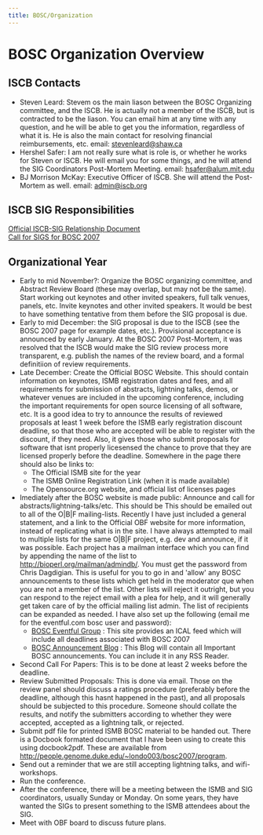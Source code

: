 ```yaml
---
title: BOSC/Organization
---
```


BOSC Organization Overview
==========================

ISCB Contacts
-------------

-   Steven Leard: Stevem os the main liason between the BOSC Organizing
    committee, and the ISCB. He is actually not a member of the ISCB,
    but is contracted to be the liason. You can email him at any time
    with any question, and he will be able to get you the information,
    regardless of what it is. He is also the main contact for resolving
    financial reimbursements, etc. email: stevenleard@shaw.ca
-   Hershel Safer: I am not really sure what is role is, or whether he
    works for Steven or ISCB. He will email you for some things, and he
    will attend the SIG Coordinators Post-Mortem Meeting. email:
    hsafer@alum.mit.edu
-   BJ Morrison McKay: Executive Officer of ISCB. She will attend the
    Post-Mortem as well. email: admin@iscb.org

ISCB SIG Responsibilities
-------------------------

[Official ISCB-SIG Relationship
Document](http://www.iscb.org/ismbeccb2007/wp-content/uploads/2006/10/iscb-sig-relation-v12.pdf)  
[Call for SIGS for BOSC 2007](http://www.iscb.org/ismbeccb2007/sigs/)

Organizational Year
-------------------

-   Early to mid November?: Organize the BOSC organizing committee, and
    Abstract Review Board (these may overlap, but may not be the same).
    Start working out keynotes and other invited speakers, full talk
    venues, panels, etc. Invite keynotes and other invited speakers. It
    would be best to have something tentative from them before the SIG
    proposal is due.
-   Early to mid December: the SIG proposal is due to the ISCB (see the
    BOSC 2007 page for example dates, etc.). Provisional acceptance is
    announced by early January. At the BOSC 2007 Post-Mortem, it was
    resolved that the ISCB would make the SIG review process more
    transparent, e.g. publish the names of the review board, and a
    formal definitiion of review requirements.
-   Late December: Create the Official BOSC Website. This should contain
    information on keynotes, ISMB registration dates and fees, and all
    requirements for submission of abstracts, lightning talks, demos, or
    whatever venues are included in the upcoming conference, including
    the important requirements for open source licensing of all
    software, etc. It is a good idea to try to announce the results of
    reviewed proposals at least 1 week before the ISMB early
    registration discount deadline, so that those who are accepted will
    be able to register with the discount, if they need. Also, it gives
    those who submit proposals for software that isnt properly
    licesensed the chance to prove that they are licensed properly
    before the deadline. Somewhere in the page there should also be
    links to:
    -   The Official ISMB site for the year
    -   The ISMB Online Registration Link (when it is made available)
    -   The Opensource.org website, and official list of licenses pages
-   Imediately after the BOSC website is made public: Announce and call
    for abstracts/lightning-talks/etc. This should be This should be
    emailed out to all of the O|B|F mailing-lists. Recently I have just
    included a general statement, and a link to the Official OBF website
    for more information, instead of replicating what is in the site. I
    have always attempted to mail to multiple lists for the same O|B|F
    project, e.g. dev and announce, if it was possible. Each project has
    a mailman interface which you can find by appending the name of the
    list to <http://bioperl.org/mailman/admindb/>. You must get the
    password from Chris Dagdigian. This is useful for you to go in and
    'allow' any BOSC announcements to these lists which get held in the
    moderator que when you are not a member of the list. Other lists
    will reject it outright, but you can respond to the reject email
    with a plea for help, and it will generally get taken care of by the
    official mailing list admin. The list of recipients can be expanded
    as needed. I have also set up the following (email me for the
    eventful.com bosc user and password):
    -   [BOSC Eventful
        Group](http://eventful.com/groups/G0-001-000014747-0) : This
        site provides an ICAL feed which will include all deadlines
        associated with BOSC 2007  
    -   [BOSC Announcement Blog](http://www.open-bio.org/boscblog/) :
        This Blog will contain all Important BOSC announcements. You can
        include it in any RSS Reader.
-   Second Call For Papers: This is to be done at least 2 weeks before
    the deadline.
-   Review Submitted Proposals: This is done via email. Those on the
    review panel should discuss a ratings procedure (preferably before
    the deadline, although this hasnt happened in the past), and all
    proposals should be subjected to this procedure. Someone should
    collate the results, and notify the submitters according to whether
    they were accepted, accepted as a lightning talk, or rejected.
-   Submit pdf file for printed ISMB BOSC material to be handed out.
    There is a Docbook formated document that I have been using to
    create this using docbook2pdf. These are available from
    <http://people.genome.duke.edu/~londo003/bosc2007/program>.
-   Send out a reminder that we are still accepting lightning talks,
    and wifi-workshops.
-   Run the conference.
-   After the conference, there will be a meeting between the ISMB and
    SIG coordinators, usually Sunday or Monday. On some years, they have
    wanted the SIGs to present something to the ISMB attendees about
    the SIG.
-   Meet with OBF board to discuss future plans.

